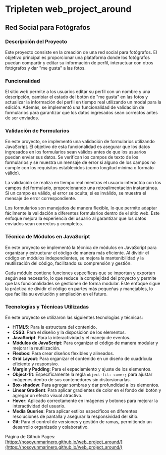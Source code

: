 # Tripleten web_project_around

## Red Social para Fotógrafos

### Descripción del Proyecto

Este proyecto consiste en la creación de una red social para fotógrafos. El objetivo principal es proporcionar una plataforma donde los fotógrafos puedan compartir y editar su información de perfil, interactuar con otros fotógrafos y dar "me gusta" a las fotos.

### Funcionalidad

El sitio web permite a los usuarios editar su perfil con un nombre y una descripción, cambiar el estado del botón de "me gusta" en las fotos y actualizar la información del perfil en tiempo real utilizando un modal para la edición. Además, se implementó una funcionalidad de validación de formularios para garantizar que los datos ingresados sean correctos antes de ser enviados.

### Validación de Formularios

En este proyecto, se implementó una validación de formularios utilizando JavaScript. El objetivo de esta funcionalidad es asegurar que los datos ingresados en los formularios sean válidos antes de que los usuarios puedan enviar sus datos. Se verifican los campos de texto de los formularios y se muestra un mensaje de error si alguno de los campos no cumple con los requisitos establecidos (como longitud mínima o formato válido).

La validación se realiza en tiempo real mientras el usuario interactúa con los campos del formulario, proporcionando una retroalimentación instantánea. Si un campo es válido, el error se oculta; si es inválido, se muestra el mensaje de error correspondiente.

Los formularios son manejados de manera flexible, lo que permite adaptar fácilmente la validación a diferentes formularios dentro de el sitio web. Este enfoque mejora la experiencia del usuario al garantizar que los datos enviados sean correctos y completos.

### Técnica de Módulos en JavaScript

En este proyecto se implementó la técnica de módulos en JavaScript para organizar y estructurar el código de manera más eficiente. Al dividir el código en módulos independientes, se mejora la mantenibilidad y la reutilización del código, facilitando su comprensión y gestión.

Cada módulo contiene funciones específicas que se importan y exportan según sea necesario, lo que reduce la complejidad del proyecto y permite que las funcionalidades se gestionen de forma modular. Este enfoque sigue la práctica de dividir el código en partes más pequeñas y manejables, lo que facilita su evolución y ampliación en el futuro.

### Tecnologías y Técnicas Utilizadas

En este proyecto se utilizaron las siguientes tecnologías y técnicas:

- **HTML5**: Para la estructura del contenido.
- **CSS3**: Para el diseño y la disposición de los elementos.
- **JavaScript**: Para la interactividad y el manejo de eventos.
- **Módulos de JavaScript**: Para organizar el código de manera modular y mejorar la reutilización.
- **Flexbox**: Para crear diseños flexibles y alineados.
- **Grid Layout**: Para organizar el contenido en un diseño de cuadrícula eficiente y responsivo.
- **Margin y Padding**: Para el espaciamiento y ajuste de los elementos.
- **Object-fit**: Específicamente la regla `object-fit: cover;` para ajustar imágenes dentro de sus contenedores sin distorsionarlas.
- **Box-shadow**: Para agregar sombras y dar profundidad a los elementos.
- **Linear Gradient**: Para aplicar gradientes de color en el fondo del botón y agregar un efecto visual atractivo.
- **Hover**: Aplicado correctamente en imágenes y botones para mejorar la interactividad del usuario.
- **Media Queries**: Para aplicar estilos específicos en diferentes resoluciones de pantalla y asegurar la responsividad del sitio.
- **Git**: Para el control de versiones y gestión de ramas, permitiendo un desarrollo organizado y colaborativo.

Página de Github Pages: [https://nosoyunmarinero.github.io/web_project_around/](https://nosoyunmarinero.github.io/web_project_around/)
